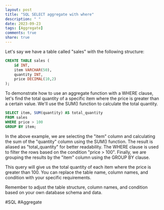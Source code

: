 ```yaml
---
layout: post
title: "SQL SELECT aggregate with where"
description: " "
date: 2023-09-23
tags: [Aggregate]
comments: true
share: true
---
```


Let's say we have a table called "sales" with the following structure:

```sql
CREATE TABLE sales (
    id INT,
    item VARCHAR(50),
    quantity INT,
    price DECIMAL(10,2)
);
```

To demonstrate how to use an aggregate function with a WHERE clause, let's find the total quantity of a specific item where the price is greater than a certain value. We'll use the SUM() function to calculate the total quantity.

```sql
SELECT item, SUM(quantity) AS total_quantity
FROM sales
WHERE price > 100
GROUP BY item;
```

In the above example, we are selecting the "item" column and calculating the sum of the "quantity" column using the SUM() function. The result is aliased as "total_quantity" for better readability. The WHERE clause is used to filter the rows based on the condition "price > 100". Finally, we are grouping the results by the "item" column using the GROUP BY clause.

This query will give us the total quantity of each item where the price is greater than 100. You can replace the table name, column names, and condition with your specific requirements.

Remember to adjust the table structure, column names, and condition based on your own database schema and data.

#SQL #Aggregate